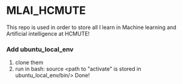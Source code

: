 # MLAI_HCMUTE
This repo is used in order to store all I learn in Machine learning and Artificial intelligence at HCMUTE!
### Add ubuntu_local_env 
1. clone them
2. run in bash: source <path to "activate" is stored in ubuntu_local_env/bin/>
Done!
